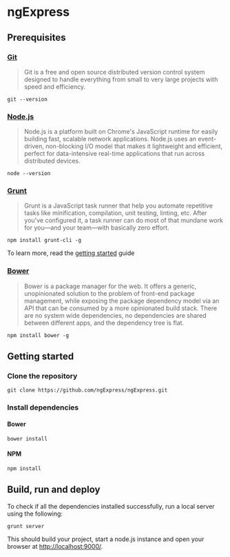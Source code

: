 ngExpress
=========

## Prerequisites

### [Git](http://git-scm.com/)

> Git is a free and open source distributed version control system designed to handle everything from small to very large projects with speed and efficiency.

```
git --version
```

### [Node.js](http://nodejs.org/)

> Node.js is a platform built on Chrome's JavaScript runtime for easily building fast, scalable network applications. Node.js uses an event-driven, non-blocking I/O model that makes it lightweight and efficient, perfect for data-intensive real-time applications that run across distributed devices.

```
node --version
```

### [Grunt](http://gruntjs.com/)

> Grunt is a JavaScript task runner that help you automate repetitive tasks like minification, compilation, unit testing, linting, etc. After you've configured it, a task runner can do most of that mundane work for you—and your team—with basically zero effort.

```
npm install grunt-cli -g
```

To learn more, read the [getting started](http://gruntjs.com/getting-started) guide

### [Bower](http://bower.io/)

> Bower is a package manager for the web. It offers a generic, unopinionated solution to the problem of front-end package management, while exposing the package dependency model via an API that can be consumed by a more opinionated build stack. There are no system wide dependencies, no dependencies are shared between different apps, and the dependency tree is flat.

```
npm install bower -g
```

## Getting started

### Clone the repository

```
git clone https://github.com/ngExpress/ngExpress.git
```

### Install dependencies

#### Bower

```
bower install
```

#### NPM

```
npm install
```

## Build, run and deploy

To check if all the dependencies installed successfully, run a local server using the following:

```
grunt server
```

This should build your project, start a node.js instance and open your browser at [http://localhost:9000/](http://localhost:9000/).